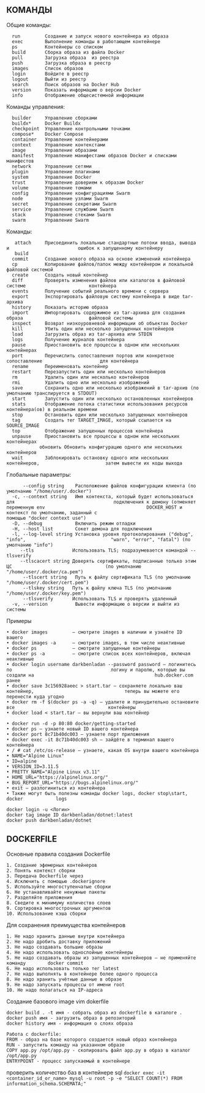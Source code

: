 ## КОМАНДЫ

Общие команды:  

	  run         Создание и запуск нового контейнера из образа
	  exec        Выполнение команды в работающем контейнере
	  ps          Контейнеры со списком
	  build       Сборка образа из файла Docker
	  pull        Загрузка образа  из реестра
	  push        Загрузка образа в реестр
	  images      Список образов
	  login       Войдите в реестр
	  logout      Выйти из реестр
	  search      Поиск образов на Docker Hub
	  version     Показать информацию о версии Docker
	  info        Отображение общесистемной информации
  
Команды управления:

	  builder     Управление сборками
	  buildx*     Docker Buildx
	  checkpoint  Управление контрольными точками
	  compose*    Docker Compose
	  container   Управление контейнерами
	  context     Управление контекстами
	  image       Управление образами
	  manifest    Управление манифестами образов Docker и списками манифестов
	  network     Управление сетями
	  plugin      Управление плагинами
	  system      Управление Docker
	  trust       Управление доверием к образам Docker
	  volume      Управление томами
	  config      Управление конфигурациями Swarm
	  node        Управление узлами Swarm
	  secret      Управление секретами Swarm
	  service     Управление службами Swarm
	  stack       Управление стеками Swarm
	  swarm       Управление Swarm

Команды:

	   attach     Присоединить локальные стандартные потоки ввода, вывода и                         ошибок к запущенному контейнеру
	   build      
	  commit      Создание нового образа на основе изменений контейнера
	  cp          Копирование файлов/папок между контейнером и локальной                            файловой системой
	  create      Создать новый контейнер
	  diff        Проверять изменения файлов или каталогов в файловой системе                       контейнера
	  events      Получение событий реального времени с сервера
	  export      Экспортировать файловую систему контейнера в виде tar-архива
	  history     Показать историю образа
	  import      Импортировать содержимое из tar-архива для создания образа                        файловой системы
	  inspect     Возврат низкоуровневой информации об объектах Docker
	  kill        Убить один или несколько запущенных контейнеров
	  load        Загрузить образ из tar-архива или STDIN
	  logs        Получение журналов контейнера
	  pause       Приостановить все процессы в одном или нескольких контейнерах
	  port        Перечислить сопоставления портов или конкретное сопоставление                     для контейнера 
	  rename      Переименовать контейнер
	  restart     Перезапустить один или несколько контейнеров
	  rm          Удалить один или несколько контейнеров
	  rmi         Удалить одно или несколько изображений
	  save        Сохранить одно или несколько изображений в tar-архив (по                          умолчанию транслируется в STDOUT)
	  start       Запустить один или несколько остановленных контейнеров
	  stats       Отображение потока статистики использования ресурсов                              контейнера(ов) в реальном времени
	  stop        Остановить один или несколько запущенных контейнеров
	  tag         Создать тег TARGET_IMAGE, который ссылается на SOURCE_IMAGE
	  top         Отображение запущенных процессов контейнера
	  unpause     Приостановить все процессы в одном или нескольких контейнерах
	            обновить Обновить конфигурацию одного или нескольких                              контейнеров
	  wait        Заблокировать остановку одного или нескольких контейнеров,                        затем вывести их коды выхода
	  
Глобальные параметры:

	      --config string    Расположение файлов конфигурации клиента (по                                       умолчанию "/home/user/.docker")
	  -c, --context string   Имя контекста, который будет использоваться для                                    подключения к демону (отменяет переменную env                                     DOCKER_HOST и контекст по умолчанию, заданный с                                   помощью "docker context use")
	  -D, --debug            Включить режим отладки
	  -H, --host list        Сокет демона для подключения
	  -l, --log-level string Установка уровня протоколирования ("debug", "info",                               "warn", "error", "fatal") (по умолчанию "info")
	     --tls              Использовать TLS; подразумевается командой --tlsverify
	     --tlscacert string Доверять сертификаты, подписанные только этим ЦС                                  (по умолчанию "/home/user/.docker/ca.pem")
	      --tlscert string   Путь к файлу сертификата TLS (по умолчанию                                        "/home/user/.docker/cert.pem")
	      --tlskey string   Путь к файлу ключа TLS (по умолчанию                                               "/home/user/.docker/key.pem")
	      --tlsverify       Использовать TLS и проверять удаленный
	  -v, --version          Вывести информацию о версии и выйти из системы

Примеры

	• docker images         — смотрите images в наличии и узнаёте ID вашего
	• docker images -a      — смотрите images, в том числе неактивные
	• docker ps             — смотрите запущенные контейнеры
	• docker ps -a          — смотрите список всех контейнеров, включая                                         неактивные
	• docker login username darkbenladan --password password — логинитесь по                                    логину и паролю, которые вы создали на                                            hub.docker.com ранее
	• docker save 3c156928aeec > start.tar — сохраняете локально ваш контейнер,                                 теперь вы можете его перенести куда угодно
	• docker rm -f $(docker ps -a -q) — удалите и принудительно остановите все                                  контейнеры
	• docker load < start.tar — вы вернули ваш контейнер

	• docker run -d -p 80:80 docker/getting-started
	• docker ps — узнаете новый ID вашего контейнера
	• docker port 8c71b40dc003 — узнаете порт приложения
	• docker exec -it 8c71b40dc003 sh — зайдёте в терминал вашего контейнера
	• / # cat /etc/os-release — узнаете, какая OS внутри вашего контейнера
	• NAME="Alpine Linux"
	• ID=alpine
	• VERSION_ID=3.11.5
	• PRETTY_NAME="Alpine Linux v3.11"
	• HOME_URL="https://alpinelinux.org/"
	• BUG_REPORT_URL="https://bugs.alpinelinux.org/"
	• exit — разлогиниться из контейнера
	• Также могут быть полезны команды docker logs, docker stop\start, docker            logs
	
	docker login -u <Логин>
	docker tag image ID darkbenladan/dotnet:latest
	docker push darkbenladan/dotnet
## DOCKERFILE
Основные правила создания Dockerfile

	1. Создание эфемерных контейнеров
	2. Понять контекст сборки
	3. Передача Dockerfile через
	4. Исключить с помощью .dockerignore
	5. Используйте многоступенчатые сборки
	6. Не устанавливайте ненужные пакеты
	7. Разделяйте приложения
	8. Сведите к минимуму количество слоев
	9. Сортировка многострочных аргументов
	10. Использование кэша сборки

Для сохранения преимущества контейнеров

	1. Не надо хранить данные внутри контейнера
	2. Не надо дробить доставку приложений
	3. Не надо создавать большие образы
	4. Не надо использовать однослойные контейнеры
	5. Не надо создавать образы из запущенных контейнеров — не применяйте команду        docker commit
	6. Не надо использовать только тег latest
	7. Не надо выполнять в контейнере более одного процесса
	8. Не надо хранить учётные данные в образе
	9. Не надо запускать процессы от имени root
	10. Не надо полагаться на IP-адреса

Создание базового image
	vim dokerfile
	
	docker build . -t имя - собрать образ из dockerfile в каталоге .  
	docker push имя - загрузить образ в репозиторий  
	docker history имя - информация о слоях образа
		
	Работа с dockerfile:  
	FROM - образ на базе которого создается новый образ контейнера  
	RUN - запустить команду на указанном образе  
	COPY app.py /opt/app.py - скопировать файл app.py в образ в каталог /opt/app.py  
	ENTRYPOINT - процесс запускаемый в контейнере
		
проверить количество баз в контейнере sql 
`docker exec -it <container_id_or_name> mysql -u root -p -e "SELECT COUNT(*) FROM information_schema.SCHEMATA;"`